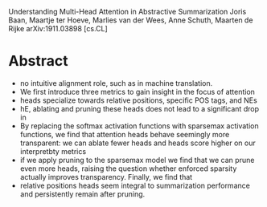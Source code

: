 Understanding Multi-Head Attention in Abstractive Summarization
Joris Baan, Maartje ter Hoeve, Marlies van der Wees, Anne Schuth, Maarten de Rijke
arXiv:1911.03898 [cs.CL]

# Abstract

* no intuitive alignment role, such as in machine translation. 
* We first introduce three metrics to gain insight in the focus of attention
* heads specialize towards relative positions, specific POS tags, and NEs
* hE, ablating and pruning these heads does not lead to a significant drop in
* By replacing the softmax activation functions with sparsemax activation
  functions, we find that attention heads behave seemingly more transparent:
  we can ablate fewer heads and heads score higher on our interpretbty metrics
* if we apply pruning to the sparsemax model we find that we can prune even more
  heads, raising the question whether enforced sparsity actually improves
  transparency. Finally, we find that 
* relative positions heads seem integral to summarization performance and
  persistently remain after pruning. 
